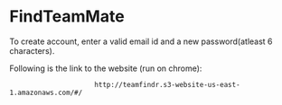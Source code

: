 # FindTeamMate

 To create account, enter a valid email id and a new password(atleast 6 characters).
 
 Following is the link to the website (run on chrome):

                         http://teamfindr.s3-website-us-east-1.amazonaws.com/#/
                         
                     
